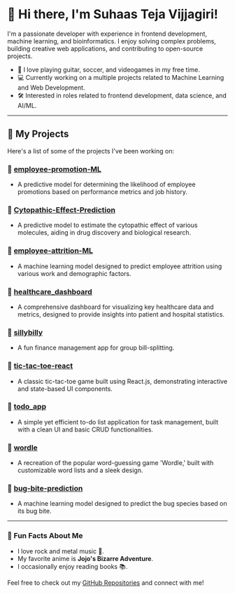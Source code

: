 # 👋 Hi there, I'm Suhaas Teja Vijjagiri!

I'm a passionate developer with experience in frontend development, machine learning, and bioinformatics. I enjoy solving complex problems, building creative web applications, and contributing to open-source projects.

- 🎸 I love playing guitar, soccer, and videogames in my free time.
- 💻 Currently working on a multiple projects related to Machine Learning and Web Development.
- 🛠️ Interested in roles related to frontend development, data science, and AI/ML.

---

## 🚀 My Projects

Here's a list of some of the projects I've been working on:

### 🔹 [employee-promotion-ML](https://github.com/suhaasteja/employee-promotion-ML)
- A predictive model for determining the likelihood of employee promotions based on performance metrics and job history.

### 🔹 [Cytopathic-Effect-Prediction](https://github.com/suhaasteja/Cytopathic-Effect-Prediction)
- A predictive model to estimate the cytopathic effect of various molecules, aiding in drug discovery and biological research.

### 🔹 [employee-attrition-ML](https://github.com/suhaasteja/employee-attrition-ML)
- A machine learning model designed to predict employee attrition using various work and demographic factors.

### 🔹 [healthcare_dashboard](https://github.com/suhaasteja/healthcare_dashboard)
- A comprehensive dashboard for visualizing key healthcare data and metrics, designed to provide insights into patient and hospital statistics.

### 🔹 [sillybilly](https://github.com/suhaasteja/sillybilly)
- A fun finance management app for group bill-splitting.

### 🔹 [tic-tac-toe-react](https://github.com/suhaasteja/tic-tac-toe-react)
- A classic tic-tac-toe game built using React.js, demonstrating interactive and state-based UI components.

### 🔹 [todo_app](https://github.com/suhaasteja/todo_app)
- A simple yet efficient to-do list application for task management, built with a clean UI and basic CRUD functionalities.

### 🔹 [wordle](https://github.com/suhaasteja/wordle)
- A recreation of the popular word-guessing game 'Wordle,' built with customizable word lists and a sleek design.

### 🔹 [bug-bite-prediction](https://github.com/suhaasteja/bug-bite-prediction)
- A machine learning model designed to predict the bug species based on its bug bite.

---

### 🌟 Fun Facts About Me
- I love rock and metal music 🎸.
- My favorite anime is **Jojo's Bizarre Adventure**.
- I occasionally enjoy reading books 📚.

Feel free to check out my [GitHub Repositories](https://github.com/suhaasteja) and connect with me!
